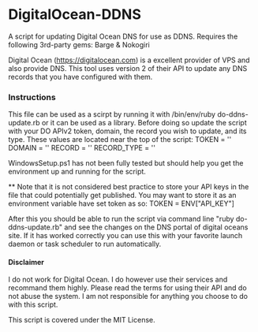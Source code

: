 # DigitalOcean-DDNS
A script for updating Digital Ocean DNS for use as DDNS.  Requires the following 3rd-party gems: Barge &amp; Nokogiri

Digital Ocean (https://digitalocean.com) is a excellent provider of VPS and also provide DNS. This tool uses version 2 of their API to update any DNS records that you have configured with them. 

### Instructions
This file can be used as a scirpt by running it with /bin/env/ruby do-ddns-update.rb or it can be used as a library.
Before doing so update the script with your DO APIv2 token, domain, the record you wish to update, and its type.
These values are located near the top of the script:
TOKEN = '<token>'
DOMAIN = '<domain>'
RECORD = '<record>'
RECORD_TYPE  = '<record type>'

WindowsSetup.ps1 has not been fully tested but should help you get the environment up and running for the script.

** Note that it is not considered best practice to store your API keys in the file that could potentially get published. You may want to store it as an environment variable have set token as so: TOKEN = ENV["API_KEY"]

After this you should be able to run the script via command line "ruby do-ddns-update.rb" and see the changes on the DNS portal of digital oceans site.  If it has worked correctly you can use this with your favorite launch daemon or task scheduler to run automatically.

#### Disclaimer
I do not work for Digital Ocean.  I do however use their services and recommand them highly.  Please read the terms for using their API and do not abuse the system.  I am not responsible for anything you choose to do with this script.

This script is covered under the MIT License.
